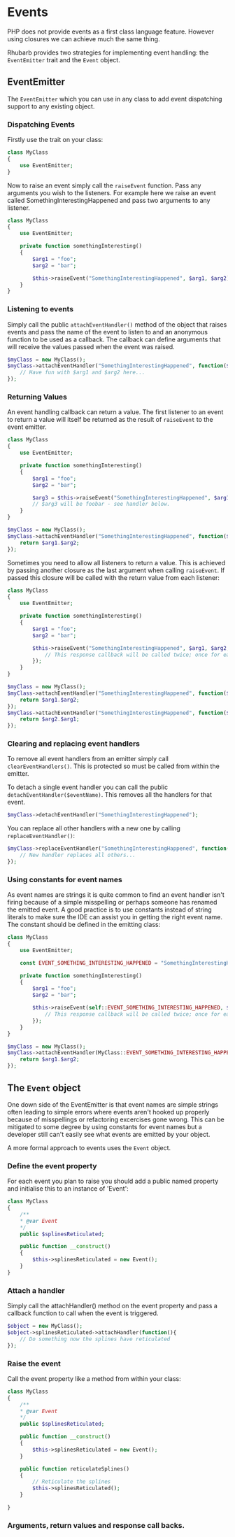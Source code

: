 Events
======

PHP does not provide events as a first class language feature. However using closures we can achieve much the same thing.

Rhubarb provides two strategies for implementing event handling: the `EventEmitter` trait and the `Event` object.

## EventEmitter

The `EventEmitter` which you can use in any class to add event dispatching support to any existing object.

### Dispatching Events

Firstly use the trait on your class:

``` php
class MyClass
{
    use EventEmitter;
}
```

Now to raise an event simply call the `raiseEvent` function. Pass any arguments you wish to the listeners. For
example here we raise an event called SomethingInterestingHappened and pass two arguments to any listener.

``` php
class MyClass
{
    use EventEmitter;

    private function somethingInteresting()
    {
        $arg1 = "foo";
        $arg2 = "bar";

        $this->raiseEvent("SomethingInterestingHappened", $arg1, $arg2);
    }
}
```

### Listening to events

Simply call the public `attachEventHandler()` method of the object that raises events and pass the name of the
event to listen to and an anonymous function to be used as a callback. The callback can define arguments that
will receive the values passed when the event was raised.

``` php
$myClass = new MyClass();
$myClass->attachEventHandler("SomethingInterestingHappened", function($arg1, $arg2){
    // Have fun with $arg1 and $arg2 here...
});
```

### Returning Values

An event handling callback can return a value. The first listener to an event to return a value will itself be
returned as the result of `raiseEvent` to the event emitter.

``` php
class MyClass
{
    use EventEmitter;

    private function somethingInteresting()
    {
        $arg1 = "foo";
        $arg2 = "bar";

        $arg3 = $this->raiseEvent("SomethingInterestingHappened", $arg1, $arg2);
        // $arg3 will be foobar - see handler below.
    }
}

$myClass = new MyClass();
$myClass->attachEventHandler("SomethingInterestingHappened", function($arg1, $arg2){
    return $arg1.$arg2;
});
```

Sometimes you need to allow all listeners to return a value. This is achieved by passing another closure
as the last argument when calling `raiseEvent`. If passed this closure will be called with the return
value from each listener:

``` php
class MyClass
{
    use EventEmitter;

    private function somethingInteresting()
    {
        $arg1 = "foo";
        $arg2 = "bar";

        $this->raiseEvent("SomethingInterestingHappened", $arg1, $arg2, function($response){
            // This response callback will be called twice; once for each handler below.
        });
    }
}

$myClass = new MyClass();
$myClass->attachEventHandler("SomethingInterestingHappened", function($arg1, $arg2){
    return $arg1.$arg2;
});
$myClass->attachEventHandler("SomethingInterestingHappened", function($arg1, $arg2){
    return $arg2.$arg1;
});
```

### Clearing and replacing event handlers

To remove all event handlers from an emitter simply call `clearEventHandlers()`. This is protected so must
be called from within the emitter.

To detach a single event handler you can call the public `detachEventHandler($eventName)`. This removes all
the handlers for that event.

``` php
$myClass->detachEventHandler("SomethingInterestingHappened");
```

You can replace all other handlers with a new one by calling `replaceEventHandler()`:

``` php
$myClass->replaceEventHandler("SomethingInterestingHappened", function(){
    // New handler replaces all others...
});
```

### Using constants for event names

As event names are strings it is quite common to find an event handler isn't firing because of a simple misspelling
or perhaps someone has renamed the emitted event. A good practice is to use constants instead of string literals
to make sure the IDE can assist you in getting the right event name. The constant should be defined in the
emitting class:

``` php
class MyClass
{
    use EventEmitter;

    const EVENT_SOMETHING_INTERESTING_HAPPENED = "SomethingInterestingHappened";

    private function somethingInteresting()
    {
        $arg1 = "foo";
        $arg2 = "bar";

        $this->raiseEvent(self::EVENT_SOMETHING_INTERESTING_HAPPENED, $arg1, $arg2, function($response){
            // This response callback will be called twice; once for each handler below.
        });
    }
}

$myClass = new MyClass();
$myClass->attachEventHandler(MyClass::EVENT_SOMETHING_INTERESTING_HAPPENED, function($arg1, $arg2){
    return $arg1.$arg2;
});
```

## The `Event` object

One down side of the EventEmitter is that event names are simple strings often leading to simple errors where
events aren't hooked up properly because of misspellings or refactoring excercises gone wrong. This can be
mitigated to some degree by using constants for event names but a developer still can't easily see what events
are emitted by your object.

A more formal approach to events uses the `Event` object.

### Define the event property

For each event you plan to raise you should add a public named property and initialise this to an instance
of 'Event':

``` php
class MyClass
{
    /**
    * @var Event
    */
    public $splinesReticulated;

    public function __construct()
    {
        $this->splinesReticulated = new Event();
    }
}
```

### Attach a handler

Simply call the attachHandler() method on the event property and pass a callback function to call when
the event is triggered.

```php
$object = new MyClass();
$object->splinesReticulated->attachHandler(function(){
    // Do something now the splines have reticulated
});
```

### Raise the event

Call the event property like a method from within your class:

``` php
class MyClass
{
    /**
    * @var Event
    */
    public $splinesReticulated;

    public function __construct()
    {
        $this->splinesReticulated = new Event();
    }

    public function reticulateSplines()
    {
        // Reticulate the splines
        $this->splinesReticulated();
    }

}
```

### Arguments, return values and response call backs.

